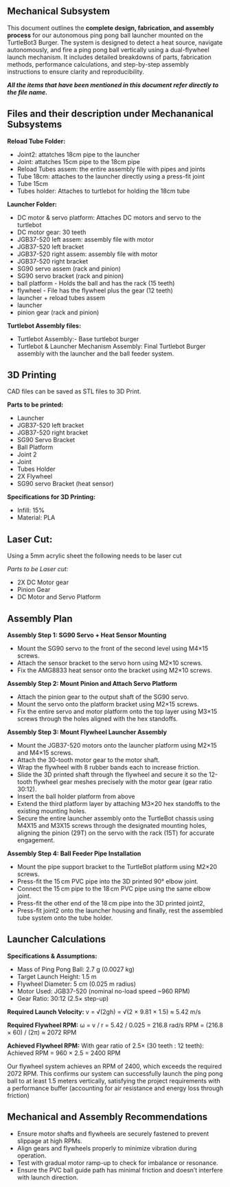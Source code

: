 ## Mechanical Subsystem

This document outlines the **complete design, fabrication, and assembly process** for our autonomous ping pong ball launcher mounted on the TurtleBot3 Burger. The system is designed to detect a heat source, navigate autonomously, and fire a ping pong ball vertically using a dual-flywheel launch mechanism. It includes detailed breakdowns of parts, fabrication methods, performance calculations, and step-by-step assembly instructions to ensure clarity and reproducibility.

**_All the items that have been mentioned in this document refer directly to the file name._**


## Files and their description under Mechananical Subsystems

**Reload Tube Folder:**
- Joint2: attatches 18cm pipe to the launcher 
- Joint: attatches 15cm pipe to the 18cm pipe 
- Reload Tubes assem: the entire assembly file with pipes and joints
- Tube 18cm: attaches to the launcher directly using a press-fit joint
- Tube 15cm
- Tubes holder: Attaches to turtlebot for holding the 18cm tube 

**Launcher Folder:**
- DC motor & servo platform: Attaches DC motors and servo to the turtlebot 
- DC motor gear: 30 teeth 
- JGB37-520 left assem: assembly file with motor
- JGB37-520 left bracket  
- JGB37-520 right assem: assembly file with motor  
- JGB37-520 right bracket  
- SG90 servo assem (rack and pinion)  
- SG90 servo bracket (rack and pinion)  
- ball platform - Holds the ball and has the rack (15 teeth)
- flywheel - File has the flywheel plus the gear (12 teeth) 
- launcher + reload tubes assem  
- launcher  
- pinion gear (rack and pinion)

**Turtlebot Assembly files:**
- Turtlebot Assembly:- Base turtlebot burger
- Turtlebot & Launcher Mechanism Assembly: Final Turtlebot Burger assembly with the launcher and the ball feeder system.



## 3D Printing
CAD files can be saved as STL files to 3D Print.

**Parts to be printed:**
- Launcher 
- JGB37-520 left bracket
- JGB37-520 right bracket  
- SG90 Servo Bracket 
- Ball Platform
- Joint 2
- Joint
- Tubes Holder
- 2X Flywheel
- SG90 servo Bracket (heat sensor)

**Specifications for 3D Printing:**
- Infill: 15%
- Material: PLA 


## Laser Cut:
Using a 5mm acrylic sheet the following needs to be laser cut

_Parts to be Laser cut:_
- 2X DC Motor gear 
- Pinion Gear 
- DC Motor and Servo Platform



## Assembly Plan

**Assembly Step 1: SG90 Servo + Heat Sensor Mounting**
- Mount the SG90 servo to the front of the second level using M4×15 screws.
- Attach the sensor bracket to the servo horn using M2×10 screws.
- Fix the AMG8833 heat sensor onto the bracket using M2×10 screws.

**Assembly Step 2: Mount Pinion and Attach Servo Platform**
- Attach the pinion gear to the output shaft of the SG90 servo.
- Mount the servo onto the platform bracket using M2×15 screws.
- Fix the entire servo and motor platform onto the top layer using M3×15 screws through the holes aligned with the hex standoffs.

**Assembly Step 3: Mount Flywheel Launcher Assembly**
- Mount the JGB37-520 motors onto the launcher platform using M2×15 and M4×15 screws.
- Attach the 30-tooth motor gear to the motor shaft.
- Wrap the flywheel with 8 rubber bands each to increase friction.
- Slide the 3D printed shaft through the flywheel and secure it so the 12-tooth flywheel gear meshes precisely with the motor gear (gear ratio 30:12).
- Insert the ball holder platform from above
- Extend the third platform layer by attaching M3×20 hex standoffs to the existing mounting holes.
- Secure the entire launcher assembly onto the TurtleBot chassis using M4X15 and M3X15 screws through the designated mounting holes, aligning the pinion (29T) on the servo with the rack (15T) for accurate engagement.

**Assembly Step 4: Ball Feeder Pipe Installation**
- Mount the pipe support bracket to the TurtleBot platform using M2×20 screws.
- Press-fit the 15 cm PVC pipe into the 3D printed 90° elbow joint.
- Connect the 15 cm pipe to the 18 cm PVC pipe using the same elbow joint.
- Press-fit the other end of the 18 cm pipe into the 3D printed joint2,
- Press-fit joint2 onto the launcher housing and finally, rest the assembled tube system onto the tube holder.



## Launcher Calculations 

**Specifications & Assumptions:**
- Mass of Ping Pong Ball: 2.7 g (0.0027 kg)
- Target Launch Height: 1.5 m
- Flywheel Diameter: 5 cm (0.025 m radius)
- Motor Used: JGB37-520 (nominal no-load speed ~960 RPM)
- Gear Ratio: 30:12 (2.5× step-up)

**Required Launch Velocity:**
v = √(2gh) = √(2 × 9.81 × 1.5) ≈ 5.42 m/s

**Required Flywheel RPM:**
ω = v / r = 5.42 / 0.025 = 216.8 rad/s
RPM = (216.8 × 60) / (2π) ≈ 2072 RPM

**Achieved Flywheel RPM:**
With gear ratio of 2.5× (30 teeth : 12 teeth):
Achieved RPM = 960 × 2.5 = 2400 RPM

Our flywheel system achieves an RPM of 2400, which exceeds the required 2072 RPM. This confirms our system can successfully launch the ping pong ball to at least 1.5 meters vertically, satisfying the project requirements with a performance buffer (accounting for air resistance and energy loss through friction)



## Mechanical and Assembly Recommendations
- Ensure motor shafts and flywheels are securely fastened to prevent slippage at high RPMs.
- Align gears and flywheels properly to minimize vibration during operation.
- Test with gradual motor ramp-up to check for imbalance or resonance.
- Ensure the PVC ball guide path has minimal friction and doesn’t interfere with launch direction.







